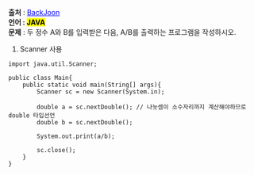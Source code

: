 **출처** : <a href="https://www.acmicpc.net/problem/1008" style="color: blue; text-decoration: underline;">BackJoon</a><br>
**언어 : <mark>JAVA**</mark><br>
**문제** : 두 정수 A와 B를 입력받은 다음, A/B를 출력하는 프로그램을 작성하시오.<br>



1. Scanner 사용
```
import java.util.Scanner;

public class Main{
    public static void main(String[] args){
        Scanner sc = new Scanner(System.in);
        
        double a = sc.nextDouble(); // 나눗셈이 소수자리까지 계산해야하므로 double 타입선언
        double b = sc.nextDouble();
        
        System.out.print(a/b);

        sc.close();
    }
}
```

